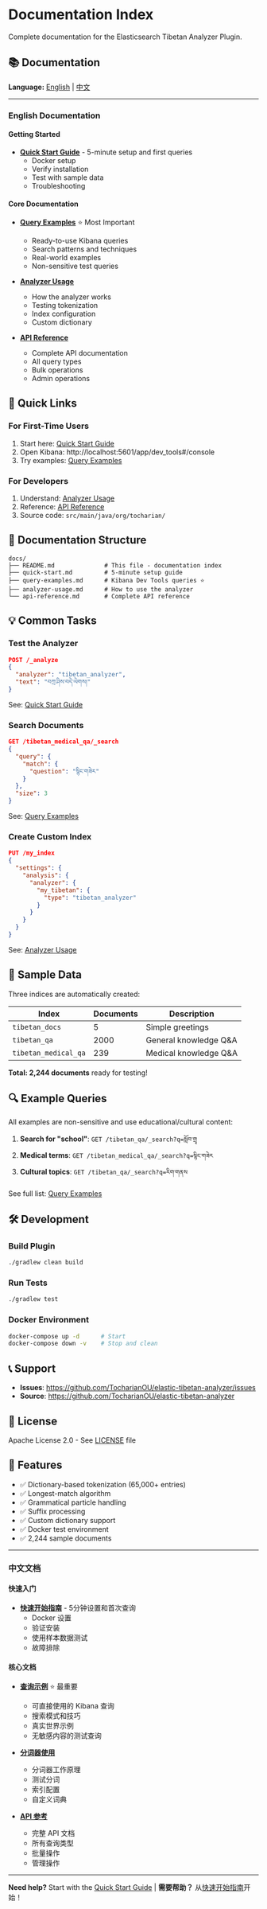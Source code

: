 # Documentation Index

Complete documentation for the Elasticsearch Tibetan Analyzer Plugin.

## 📚 Documentation

**Language:** [English](#english-documentation) | [中文](#中文文档)

---

### English Documentation

#### Getting Started
- **[Quick Start Guide](./quick-start.md)** - 5-minute setup and first queries
  - Docker setup
  - Verify installation
  - Test with sample data
  - Troubleshooting

#### Core Documentation
- **[Query Examples](./query-examples.md)** ⭐ Most Important
  - Ready-to-use Kibana queries
  - Search patterns and techniques
  - Real-world examples
  - Non-sensitive test queries
  
- **[Analyzer Usage](./analyzer-usage.md)**
  - How the analyzer works
  - Testing tokenization
  - Index configuration
  - Custom dictionary

- **[API Reference](./api-reference.md)**
  - Complete API documentation
  - All query types
  - Bulk operations
  - Admin operations

## 🚀 Quick Links

### For First-Time Users
1. Start here: [Quick Start Guide](./quick-start.md)
2. Open Kibana: http://localhost:5601/app/dev_tools#/console
3. Try examples: [Query Examples](./query-examples.md)

### For Developers
1. Understand: [Analyzer Usage](./analyzer-usage.md)
2. Reference: [API Reference](./api-reference.md)
3. Source code: `src/main/java/org/tocharian/`

## 📖 Documentation Structure

```
docs/
├── README.md              # This file - documentation index
├── quick-start.md         # 5-minute setup guide
├── query-examples.md      # Kibana Dev Tools queries ⭐
├── analyzer-usage.md      # How to use the analyzer
└── api-reference.md       # Complete API reference
```

## 💡 Common Tasks

### Test the Analyzer
```json
POST /_analyze
{
  "analyzer": "tibetan_analyzer",
  "text": "བཀྲ་ཤིས་བདེ་ལེགས།"
}
```
See: [Quick Start Guide](./quick-start.md#step-4-test-the-analyzer)

### Search Documents
```json
GET /tibetan_medical_qa/_search
{
  "query": {
    "match": {
      "question": "སྙིང་གཟེར"
    }
  },
  "size": 3
}
```
See: [Query Examples](./query-examples.md#simple-search-queries)

### Create Custom Index
```json
PUT /my_index
{
  "settings": {
    "analysis": {
      "analyzer": {
        "my_tibetan": {
          "type": "tibetan_analyzer"
        }
      }
    }
  }
}
```
See: [Analyzer Usage](./analyzer-usage.md#using-in-index-settings)

## 🎯 Sample Data

Three indices are automatically created:

| Index | Documents | Description |
|-------|-----------|-------------|
| `tibetan_docs` | 5 | Simple greetings |
| `tibetan_qa` | 2000 | General knowledge Q&A |
| `tibetan_medical_qa` | 239 | Medical knowledge Q&A |

**Total: 2,244 documents** ready for testing!

## 🔍 Example Queries

All examples are non-sensitive and use educational/cultural content:

1. **Search for "school"**: `GET /tibetan_qa/_search?q=སློབ་གྲྭ`
2. **Medical terms**: `GET /tibetan_medical_qa/_search?q=སྙིང་གཟེར`
3. **Cultural topics**: `GET /tibetan_qa/_search?q=རིག་གནས`

See full list: [Query Examples](./query-examples.md#copy-paste-test-set)

## 🛠️ Development

### Build Plugin
```bash
./gradlew clean build
```

### Run Tests
```bash
./gradlew test
```

### Docker Environment
```bash
docker-compose up -d      # Start
docker-compose down -v    # Stop and clean
```

## 📞 Support

- **Issues**: https://github.com/TocharianOU/elastic-tibetan-analyzer/issues
- **Source**: https://github.com/TocharianOU/elastic-tibetan-analyzer

## 📝 License

Apache License 2.0 - See [LICENSE](../LICENSE) file

## 🌟 Features

- ✅ Dictionary-based tokenization (65,000+ entries)
- ✅ Longest-match algorithm
- ✅ Grammatical particle handling
- ✅ Suffix processing
- ✅ Custom dictionary support
- ✅ Docker test environment
- ✅ 2,244 sample documents

---

### 中文文档

#### 快速入门
- **[快速开始指南](./quick-start_zh.md)** - 5分钟设置和首次查询
  - Docker 设置
  - 验证安装
  - 使用样本数据测试
  - 故障排除

#### 核心文档
- **[查询示例](./query-examples_zh.md)** ⭐ 最重要
  - 可直接使用的 Kibana 查询
  - 搜索模式和技巧
  - 真实世界示例
  - 无敏感内容的测试查询
  
- **[分词器使用](./analyzer-usage_zh.md)**
  - 分词器工作原理
  - 测试分词
  - 索引配置
  - 自定义词典

- **[API 参考](./api-reference_zh.md)**
  - 完整 API 文档
  - 所有查询类型
  - 批量操作
  - 管理操作

---

**Need help?** Start with the [Quick Start Guide](./quick-start.md) | **需要帮助？** 从[快速开始指南](./quick-start_zh.md)开始！

